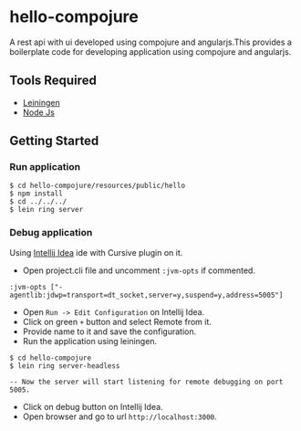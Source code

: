 # hello-compojure

A rest api with ui developed using compojure and angularjs.This provides a boilerplate code for developing application using compojure and angularjs.

## Tools Required
* [Leiningen](http://leiningen.org/) 
* [Node Js](https://nodejs.org/en/)

## Getting Started

### Run application

```
$ cd hello-compojure/resources/public/hello
$ npm install
$ cd ../../../
$ lein ring server

```

### Debug application
Using [Intellij Idea](https://www.jetbrains.com/idea/) ide with Cursive plugin on it.

* Open project.cli file and uncomment `:jvm-opts` if commented.
```
:jvm-opts ["-agentlib:jdwp=transport=dt_socket,server=y,suspend=y,address=5005"]

```
* Open `Run -> Edit Configuration` on Intellij Idea.
* Click on green `+` button and select Remote from it.
* Provide name to it and save the configuration.
* Run the application using leiningen.
```
$ cd hello-compojure
$ lein ring server-headless

-- Now the server will start listening for remote debugging on port 5005.
```
* Click on debug button on Intellij Idea.
* Open browser and go to url `http://localhost:3000`.

